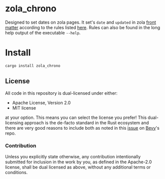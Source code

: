 # zola_chrono
Designed to set dates on zola pages. 
It set's `date` and `updated` in zola [front matter](https://www.getzola.org/documentation/content/page/#front-matter) according to the rules listed [here](https://c-git.github.io/misc/documentation-update/#rules-for-setting-date-and-updated).
Rules can also be found in the long help output of the executable `--help`.

# Install

```sh
cargo install zola_chrono
```

## License

All code in this repository is dual-licensed under either:

- Apache License, Version 2.0
- MIT license

at your option.
This means you can select the license you prefer!
This dual-licensing approach is the de-facto standard in the Rust ecosystem and there are very good reasons to include both as noted in
this [issue](https://github.com/bevyengine/bevy/issues/2373) on [Bevy](https://bevyengine.org)'s repo.

### Contribution

Unless you explicitly state otherwise, any contribution intentionally submitted
for inclusion in the work by you, as defined in the Apache-2.0 license, shall
be dual licensed as above, without any additional terms or conditions.